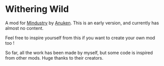 # Withering Wild
A mod for [Mindustry](https://github.com/Anuken/Mindustry) by [Anuken](https://github.com/Anuken). This is an early version, and currently has almost no content.

Feel free to inspire yourself from this if you want to create your own mod too !

So far, all the work has been made by myself, but some code is inspired from other mods. Huge thanks to their creators.
